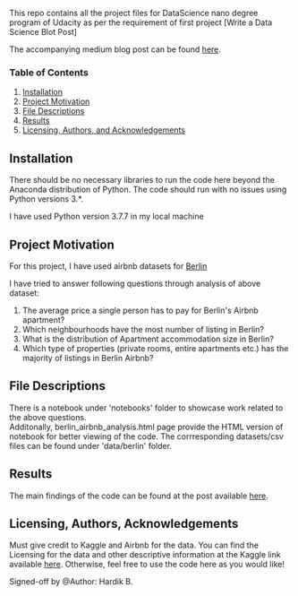 This repo contains all the project files for DataScience nano degree program of Udacity as per the requirement of first project [Write a Data Science Blot Post]

The accompanying medium blog post can be found [here](https://medium.com/@hardikbalar101/a-closer-look-at-airbnb-listing-prices-and-why-you-should-care-4a8e4474aead).

### Table of Contents

1. [Installation](#installation)
2. [Project Motivation](#motivation)
3. [File Descriptions](#files)
4. [Results](#results)
5. [Licensing, Authors, and Acknowledgements](#licensing)

## Installation <a name="installation"></a>

There should be no necessary libraries to run the code here beyond the Anaconda distribution of Python.  The code should run with no issues using Python versions 3.*.

I have used Python version 3.7.7 in my local machine 

## Project Motivation<a name="motivation"></a>

For this project, I have used airbnb datasets for [Berlin](https://www.kaggle.com/brittabettendorf/berlin-airbnb-data) 

I have tried to answer following questions through analysis of above dataset:

1. The average price a single person has to pay for Berlin's Airbnb apartment?
2. Which neighbourhoods have the most number of listing in Berlin?
3. What is the distribution of Apartment accommodation size in Berlin?
4. Which type of properties (private rooms, entire apartments etc.) has the majority of listings in Berlin Airbnb?


## File Descriptions <a name="files"></a>

There is a notebook under 'notebooks' folder to showcase work related to the above questions.  
Additonally, berlin_airbnb_analysis.html page provide the HTML version of notebook for better viewing of the code.
The corrresponding datasets/csv files can be found under 'data/berlin' folder.

## Results<a name="results"></a>

The main findings of the code can be found at the post available [here](https://medium.com/@hardikbalar101/a-closer-look-at-airbnb-listing-prices-and-why-you-should-care-4a8e4474aead).

## Licensing, Authors, Acknowledgements<a name="licensing"></a>

Must give credit to Kaggle and Airbnb for the data. You can find the Licensing for the data and other descriptive information at the Kaggle link available [here](https://www.kaggle.com/brittabettendorf/berlin-airbnb-data).  Otherwise, feel free to use the code here as you would like!

Signed-off by @Author: Hardik B.
